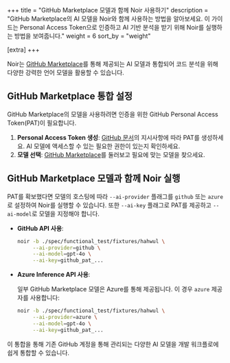 +++
title = "GitHub Marketplace 모델과 함께 Noir 사용하기"
description = "GitHub Marketplace의 AI 모델을 Noir와 함께 사용하는 방법을 알아보세요. 이 가이드는 Personal Access Token으로 인증하고 AI 기반 분석을 받기 위해 Noir를 실행하는 방법을 보여줍니다."
weight = 6
sort_by = "weight"

[extra]
+++

Noir는 [GitHub Marketplace](https://github.com/marketplace/models)를 통해 제공되는 AI 모델과 통합되어 코드 분석을 위해 다양한 강력한 언어 모델을 활용할 수 있습니다.

## GitHub Marketplace 통합 설정

GitHub Marketplace의 모델을 사용하려면 인증을 위한 GitHub Personal Access Token(PAT)이 필요합니다.

1.  **Personal Access Token 생성**: [GitHub 문서](https://docs.github.com/en/authentication/keeping-your-account-and-data-secure/managing-your-personal-access-tokens)의 지시사항에 따라 PAT를 생성하세요. AI 모델에 액세스할 수 있는 필요한 권한이 있는지 확인하세요.
2.  **모델 선택**: [GitHub Marketplace](https://github.com/marketplace/models)를 둘러보고 필요에 맞는 모델을 찾으세요.

## GitHub Marketplace 모델과 함께 Noir 실행

PAT를 확보했다면 모델의 호스팅에 따라 `--ai-provider` 플래그를 `github` 또는 `azure`로 설정하여 Noir를 실행할 수 있습니다. 또한 `--ai-key` 플래그로 PAT를 제공하고 `--ai-model`로 모델을 지정해야 합니다.

*   **GitHub API 사용**:

    ```bash
    noir -b ./spec/functional_test/fixtures/hahwul \
         --ai-provider=github \
         --ai-model=gpt-4o \
         --ai-key=github_pat_...
    ```

*   **Azure Inference API 사용**:

    일부 GitHub Marketplace 모델은 Azure를 통해 제공됩니다. 이 경우 `azure` 제공자를 사용합니다:

    ```bash
    noir -b ./spec/functional_test/fixtures/hahwul \
         --ai-provider=azure \
         --ai-model=gpt-4o \
         --ai-key=github_pat_...
    ```

이 통합을 통해 기존 GitHub 계정을 통해 관리되는 다양한 AI 모델을 개발 워크플로에 쉽게 통합할 수 있습니다.